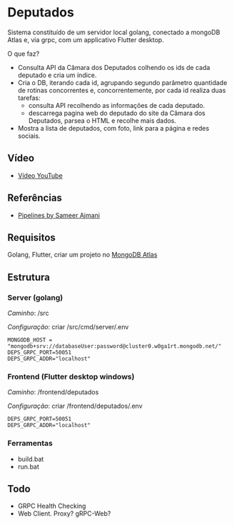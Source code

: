 # Deputados

Sistema constituído de um servidor local golang, conectado a mongoDB Atlas e, via grpc, com um applicativo Flutter desktop.

O que faz?

- Consulta API da Câmara dos Deputados colhendo os ids de cada deputado e cria um índice.
- Cria o DB, iterando cada id, agrupando segundo parâmetro quantidade de rotinas concorrentes e, concorrentemente, por cada id realiza duas tarefas:
  - consulta API recolhendo as informações de cada deputado.
  - descarrega pagina web do deputado do site da Câmara dos Deputados, parsea o HTML e recolhe mais dados.
- Mostra a lista de deputados, com foto, link para a página e redes sociais.

## Vídeo

- [Vídeo YouTube](https://www.youtube.com/watch?v=F4aH6iiBiTY)

## Referências

- [Pipelines by Sameer Ajmani](https://go.dev/blog/pipelines)

## Requisitos

  Golang, Flutter, criar um projeto no [MongoDB Atlas](https://www.mongodb.com/atlas/database)

## Estrutura

### Server (golang)

  *Caminho*: /src

  *Configuração*: criar /src/cmd/server/.env

~~~env
MONGODB_HOST = "mongodb+srv://databaseUser:password@cluster0.w0ga1rt.mongodb.net/"
DEPS_GRPC_PORT=50051
DEPS_GRPC_ADDR="localhost"   
~~~

### Frontend (Flutter desktop windows)

  *Caminho*: /frontend/deputados

  *Configuração*: criar /frontend/deputados/.env

~~~env
DEPS_GRPC_PORT=50051
DEPS_GRPC_ADDR="localhost"   
~~~

### Ferramentas

- build.bat
- run.bat

## Todo

- GRPC Health Checking
- Web Client. Proxy? gRPC-Web?
